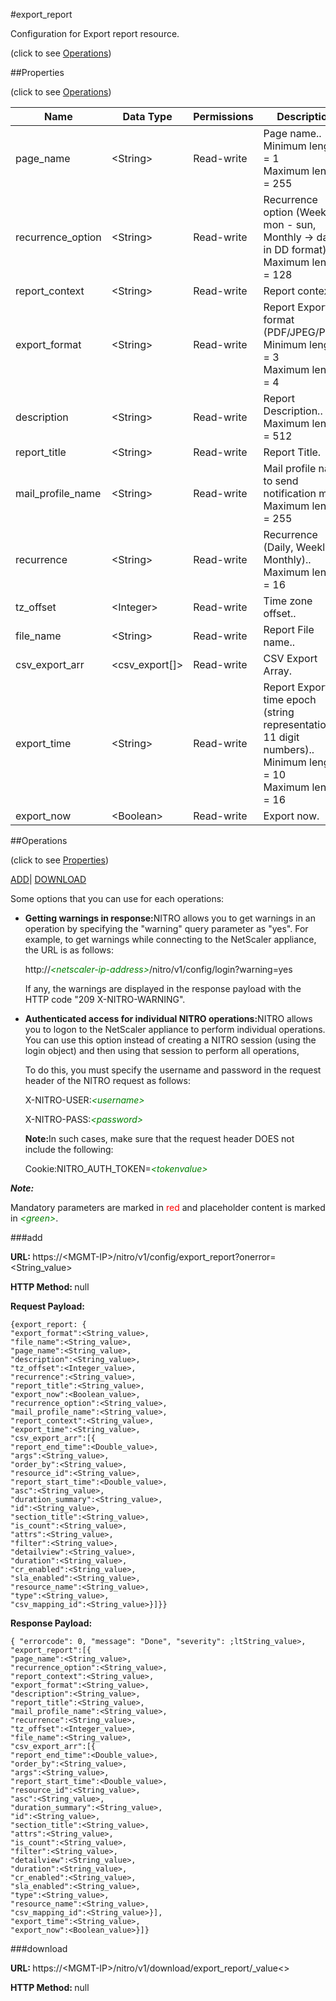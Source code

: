 #export_report



Configuration for Export report resource.

<span>(click to see [Operations](#operations))</span>



##Properties 

<span>(click to see [Operations](#operations))</span>





<table><thead><tr><th>Name</th><th>Data Type</th><th>Permissions</th><th>Description</th></tr></thead><tbody><tr><td>page_name</td><td>&lt;String></td><td>Read-write</td><td>Page name..<br>Minimum length = 1<br>Maximum length = 255</td></tr><tr><td>recurrence_option</td><td>&lt;String></td><td>Read-write</td><td>Recurrence option (Weekly -&gt; mon - sun, Monthly -&gt; date in DD format)..<br>Maximum length = 128</td></tr><tr><td>report_context</td><td>&lt;String></td><td>Read-write</td><td>Report context..</td></tr><tr><td>export_format</td><td>&lt;String></td><td>Read-write</td><td>Report Export format (PDF/JPEG/PNG).<br>Minimum length = 3<br>Maximum length = 4</td></tr><tr><td>description</td><td>&lt;String></td><td>Read-write</td><td>Report Description..<br>Maximum length = 512</td></tr><tr><td>report_title</td><td>&lt;String></td><td>Read-write</td><td>Report Title.</td></tr><tr><td>mail_profile_name</td><td>&lt;String></td><td>Read-write</td><td>Mail profile name to send notification mail..<br>Maximum length = 255</td></tr><tr><td>recurrence</td><td>&lt;String></td><td>Read-write</td><td>Recurrence (Daily, Weekly, Monthly)..<br>Maximum length = 16</td></tr><tr><td>tz_offset</td><td>&lt;Integer></td><td>Read-write</td><td>Time zone offset..</td></tr><tr><td>file_name</td><td>&lt;String></td><td>Read-write</td><td>Report File name..</td></tr><tr><td>csv_export_arr</td><td>&lt;csv_export[]></td><td>Read-write</td><td>CSV Export Array.</td></tr><tr><td>export_time</td><td>&lt;String></td><td>Read-write</td><td>Report Export time epoch (string representation of 11 digit numbers)..<br>Minimum length = 10<br>Maximum length = 16</td></tr><tr><td>export_now</td><td>&lt;Boolean></td><td>Read-write</td><td>Export now.</td></tr></tbody></table>

##Operations 

<span>(click to see [Properties](#properties))</span>





[ADD](#add)| [DOWNLOAD](#dow)





Some options that you can use for each operations:

<ul><li><p><b>Getting warnings in response:</b>NITRO allows you to get warnings in an operation by specifying the "warning" query parameter as "yes". For example, to get warnings while connecting to the NetScaler appliance, the URL is as follows:</p><p>http://<span style="color:green;font-style:italic;">&lt;netscaler-ip-address&gt;</span>/nitro/v1/config/login?warning=yes</p><p>If any, the warnings are displayed in the response payload with the HTTP code "209 X-NITRO-WARNING".</p></li><li><p><b>Authenticated access for individual NITRO operations:</b>NITRO allows you to logon to the NetScaler appliance to perform individual operations. You can use this option instead of creating a NITRO session (using the login object) and then using that session to perform all operations,</p><p>To do this, you must specify the username and password in the request header of the NITRO request as follows:</p><p>X-NITRO-USER:<span style="color:green;font-style:italic;">&lt;username&gt;</span></p><p>X-NITRO-PASS:<span style="color:green;font-style:italic;">&lt;password&gt;</span></p><p><b>Note:</b>In such cases, make sure that the request header DOES not include the following:</p><p>Cookie:NITRO_AUTH_TOKEN=<span style="color:green;font-style:italic;">&lt;tokenvalue&gt;</span></p></li></ul>







***Note:*** 

Mandatory parameters are marked in <span style="color:#FF0000;">red</span> and placeholder content is marked in <span style="color:green;font-style:italic">&lt;green&gt;</span>.



###add







<b>URL: </b>https://&lt;MGMT-IP&gt;/nitro/v1/config/export_report?onerror=&lt;String_value&gt;

<b>HTTP Method: </b>null

<b>Request Payload: </b>
```
{export_report: {
"export_format":<String_value>,
"file_name":<String_value>,
"page_name":<String_value>,
"description":<String_value>,
"tz_offset":<Integer_value>,
"recurrence":<String_value>,
"report_title":<String_value>,
"export_now":<Boolean_value>,
"recurrence_option":<String_value>,
"mail_profile_name":<String_value>,
"report_context":<String_value>,
"export_time":<String_value>,
"csv_export_arr":[{
"report_end_time":<Double_value>,
"args":<String_value>,
"order_by":<String_value>,
"resource_id":<String_value>,
"report_start_time":<Double_value>,
"asc":<String_value>,
"duration_summary":<String_value>,
"id":<String_value>,
"section_title":<String_value>,
"is_count":<String_value>,
"attrs":<String_value>,
"filter":<String_value>,
"detailview":<String_value>,
"duration":<String_value>,
"cr_enabled":<String_value>,
"sla_enabled":<String_value>,
"resource_name":<String_value>,
"type":<String_value>,
"csv_mapping_id":<String_value>}]}}
```

<b>Response Payload: </b>
```
{ "errorcode": 0, "message": "Done", "severity": ;ltString_value>, "export_report":[{
"page_name":<String_value>,
"recurrence_option":<String_value>,
"report_context":<String_value>,
"export_format":<String_value>,
"description":<String_value>,
"report_title":<String_value>,
"mail_profile_name":<String_value>,
"recurrence":<String_value>,
"tz_offset":<Integer_value>,
"file_name":<String_value>,
"csv_export_arr":[{
"report_end_time":<Double_value>,
"order_by":<String_value>,
"args":<String_value>,
"report_start_time":<Double_value>,
"resource_id":<String_value>,
"asc":<String_value>,
"duration_summary":<String_value>,
"id":<String_value>,
"section_title":<String_value>,
"attrs":<String_value>,
"is_count":<String_value>,
"filter":<String_value>,
"detailview":<String_value>,
"duration":<String_value>,
"cr_enabled":<String_value>,
"sla_enabled":<String_value>,
"type":<String_value>,
"resource_name":<String_value>,
"csv_mapping_id":<String_value>}],
"export_time":<String_value>,
"export_now":<Boolean_value>}]}
```







###download







<b>URL: </b>https://&lt;MGMT-IP&gt;/nitro/v1/download/export_report/_value&lt;&gt;

<b>HTTP Method: </b>null







